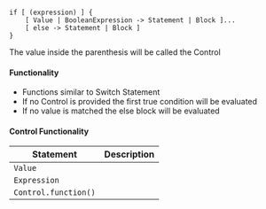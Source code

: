 ```

if [ (expression) ] {
    [ Value | BooleanExpression -> Statement | Block ]...
    [ else -> Statement | Block ]
}

```

The value inside the parenthesis will be called the Control

#### Functionality
* Functions similar to Switch Statement
* If no Control is provided the first true condition will be evaluated
* If no value is matched the else block will be evaluated

#### Control Functionality

| Statement | Description |
| --------- | ----------- |
| `Value` |  |
| `Expression` |  |
| `Control.function()` |  |